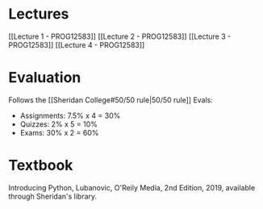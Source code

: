 # Lectures
[[Lecture 1 - PROG12583]]
[[Lecture 2 - PROG12583]]
[[Lecture 3 - PROG12583]]
[[Lecture 4 - PROG12583]]
# Evaluation
Follows the [[Sheridan College#50/50 rule|50/50 rule]]
Evals:
- Assignments: 7.5% x 4 = 30%
- Quizzes: 2% x 5 = 10%
- Exams: 30% x 2 = 60%
# Textbook
Introducing Python, Lubanovic, O'Reily Media, 2nd Edition, 2019, available through Sheridan's library.